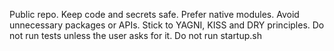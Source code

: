 Public repo. Keep code and secrets safe.
Prefer native modules. Avoid unnecessary packages or APIs.
Stick to YAGNI, KISS and DRY principles.
Do not run tests unless the user asks for it.
Do not run startup.sh